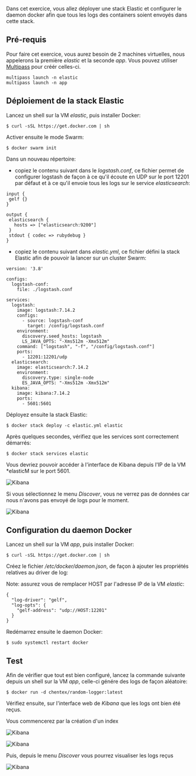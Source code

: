 Dans cet exercice, vous allez déployer une stack Elastic et configurer le daemon docker afin que tous les logs des containers soient envoyés dans cette stack.

## Pré-requis

Pour faire cet exercice, vous aurez besoin de 2 machines virtuelles, nous appelerons la première *elastic* et la seconde *app*. Vous pouvez utiliser [Multipass](https://multipass.run) pour créér celles-ci.

```
multipass launch -n elastic
multipass launch -n app
```

## Déploiement de la stack Elastic

Lancez un shell sur la VM *elastic*, puis installer Docker:

```
$ curl -sSL https://get.docker.com | sh
```

Activer ensuite le mode Swarm:

```
$ docker swarm init
```

Dans un nouveau répertoire:

- copiez le contenu suivant dans le *logstash.conf*, ce fichier permet de configurer logstash de façon à ce qu'il écoute en UDP sur le port 12201 par défaut et à ce qu'il envoie tous les logs sur le service *elasticsearch*:

```
input {
 gelf {}
}

output {
 elasticsearch {
   hosts => ["elasticsearch:9200"]
 }
 stdout { codec => rubydebug }
}
```

- copiez le contenu suivant dans *elastic.yml*, ce fichier défini la stack Elastic afin de pouvoir la lancer sur un cluster Swarm:

```
version: '3.8'

configs:
  logstash-conf:
    file: ./logstash.conf

services:
  logstash:
    image: logstash:7.14.2
    configs:
      - source: logstash-conf
        target: /config/logstash.conf
    environment:
      discovery.seed_hosts: logstash
      LS_JAVA_OPTS: "-Xms512m -Xmx512m"
    command: ["logstash", "-f", "/config/logstash.conf"]
    ports:
      - 12201:12201/udp
  elasticsearch:
    image: elasticsearch:7.14.2
    environment:
      discovery.type: single-node
      ES_JAVA_OPTS: "-Xms512m -Xmx512m"
  kibana:
    image: kibana:7.14.2
    ports:
      - 5601:5601
```

Déployez ensuite la stack Elastic:

```
$ docker stack deploy -c elastic.yml elastic
```

Après quelques secondes, vérifiez que les services sont correctement démarrés:

```
$ docker stack services elastic

```

Vous devriez pouvoir accéder à l'interface de Kibana depuis l'IP de la VM *elasticM sur le port 5601.

![Kibana](./images/kibana-1.png)

Si vous sélectionnez le menu *Discover*, vous ne verrez pas de données car nous n'avons pas envoyé de logs pour le moment.

![Kibana](./images/kibana-2.png)

## Configuration du daemon Docker

Lancez un shell sur la VM *app*, puis installer Docker:

```
$ curl -sSL https://get.docker.com | sh
```

Créez le fichier */etc/docker/daemon.json*, de façon à ajouter les propriétés relatives au driver de log:

Note: assurez vous de remplacer HOST par l'adresse IP de la VM *elastic*:

```
{
  "log-driver": "gelf",
  "log-opts": {
    "gelf-address": "udp://HOST:12201"
  }
}
```

Redémarrez ensuite le daemon Docker:

```
$ sudo systemctl restart docker
```

## Test

Afin de vérifier que tout est bien configuré, lancez la commande suivante depuis un shell sur la VM *app*, celle-ci génére des logs de façon aléatoire:

```
$ docker run -d chentex/random-logger:latest
```

Vérifiez ensuite, sur l'interface web de *Kibana* que les logs ont bien été reçus.

Vous commencerez par la création d'un index

![Kibana](./images/kibana-3.png)

![Kibana](./images/kibana-4.png)

Puis, depuis le menu *Discover* vous pourrez visualiser les logs reçus

![Kibana](./images/kibana-5.png)
